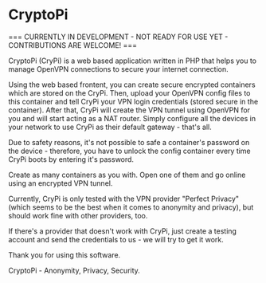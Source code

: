 # CryptoPi

=== CURRENTLY IN DEVELOPMENT - NOT READY FOR USE YET - CONTRIBUTIONS ARE WELCOME! ===

CryptoPi (CryPi) is a web based application written in PHP that helps you to manage OpenVPN connections to secure your internet connection.

Using the web based frontent, you can create secure encrypted containers which are stored on the CryPi. Then, upload your OpenVPN config files to this container and tell CryPi your VPN login credentials (stored secure in the container). After that, CryPi will create the VPN tunnel using OpenVPN for you and will start acting as a NAT router. Simply configure all the devices in your network to use CryPi as their default gateway - that's all.

Due to safety reasons, it's not possible to safe a container's password on the device - therefore, you have to unlock the config container every time CryPi boots by entering it's password.

Create as many containers as you with. Open one of them and go online using an encrypted VPN tunnel.

Currently, CryPi is only tested with the VPN provider "Perfect Privacy" (which seems to be the best when it comes to anonymity and privacy), but should work fine with other providers, too.

If there's a provider that doesn't work with CryPi, just create a testing account and send the credentials to us - we will try to get it work.

Thank you for using this software.

CryptoPi - Anonymity, Privacy, Security.
